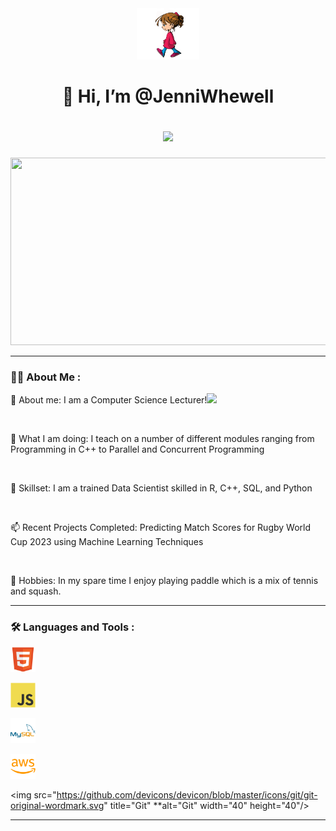 <div id="header" align="center">

<img src= "https://github.com/Livini-Perera/Livini-Perera/blob/c4fd7b01fc5cc0f86709b78cd8f38ac868eb1f5f/girl%20walking.gif" width="100"/>

 <h1>

  👋 Hi, I’m @JenniWhewell

  <img src="https://media.giphy.com/media/hvRJCLFzcasrR4ia7z/giphy.gif" width="30px"/>

 </h1>

</div>

<div align="center">

 <img src="https://media.giphy.com/media/26tn33aiTi1jkl6H6/giphy.gif" width="600" height="300"/>

</div>



---



### :woman_technologist: About Me :

👀 About me: I am a Computer Science Lecturer!<img src="https://media.giphy.com/media/WUlplcMpOCEmTGBtBW/giphy.gif" width="30"> 

<br>

🌱 What I am doing: I teach on a number of different modules ranging from Programming in C++ to Parallel and Concurrent Programming

<br>

💞️ Skillset: I am a trained Data Scientist skilled in R, C++, SQL, and Python

<br>

📫 Recent Projects Completed: Predicting Match Scores for Rugby World Cup 2023 using Machine Learning Techniques

<br>

🌱 Hobbies: In my spare time I enjoy playing paddle which is a mix of tennis and squash.



---



### :hammer_and_wrench: Languages and Tools :

<div>

 <img src="https://github.com/devicons/devicon/blob/master/icons/html5/html5-original.svg" title="HTML5" alt="HTML" width="40" height="40"/>&nbsp;

 <img src="https://github.com/devicons/devicon/blob/master/icons/javascript/javascript-original.svg" title="JavaScript" alt="JavaScript" width="40" height="40"/>&nbsp;

 <img src="https://github.com/devicons/devicon/blob/master/icons/mysql/mysql-original-wordmark.svg" title="MySQL" alt="MySQL" width="40" height="40"/>&nbsp;

 <img src="https://github.com/devicons/devicon/blob/master/icons/amazonwebservices/amazonwebservices-plain-wordmark.svg" title="AWS" alt="AWS" width="40" height="40"/>&nbsp;

 <img src="https://github.com/devicons/devicon/blob/master/icons/git/git-original-wordmark.svg" title="Git" **alt="Git" width="40" height="40"/>

</div>



---



<!---

JenniWhewell/JenniWhewell is a ✨ special ✨ repository because its `README.md` (this file) appears on your GitHub profile.

You can click the Preview link to take a look at your changes.

--->
